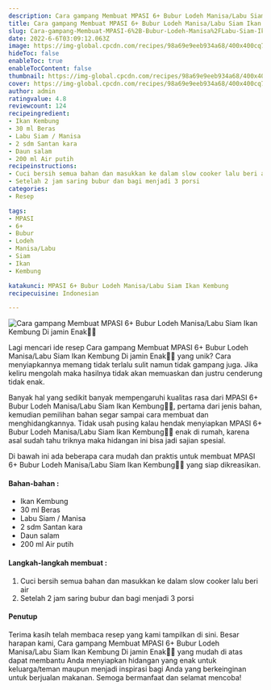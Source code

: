 ```yaml
---
description: Cara gampang Membuat MPASI 6+ Bubur Lodeh Manisa/Labu Siam Ikan Kembung Di jamin Enak"
title: Cara gampang Membuat MPASI 6+ Bubur Lodeh Manisa/Labu Siam Ikan Kembung Di jamin Enak
slug: Cara-gampang-Membuat-MPASI-6%2B-Bubur-Lodeh-Manisa%2FLabu-Siam-Ikan-Kembung-Di-jamin-Enak
date: 2022-6-6T03:09:12.063Z
image: https://img-global.cpcdn.com/recipes/98a69e9eeb934a68/400x400cq70/photo.jpg
hideToc: false
enableToc: true
enableTocContent: false
thumbnail: https://img-global.cpcdn.com/recipes/98a69e9eeb934a68/400x400cq70/photo.jpg
cover: https://img-global.cpcdn.com/recipes/98a69e9eeb934a68/400x400cq70/photo.jpg
author: admin
ratingvalue: 4.8
reviewcount: 124
recipeingredient:
- Ikan Kembung
- 30 ml Beras
- Labu Siam / Manisa
- 2 sdm Santan kara
- Daun salam
- 200 ml Air putih
recipeinstructions:
- Cuci bersih semua bahan dan masukkan ke dalam slow cooker lalu beri air
- Setelah 2 jam saring bubur dan bagi menjadi 3 porsi
categories:
- Resep

tags:
- MPASI
- 6+
- Bubur
- Lodeh
- Manisa/Labu
- Siam
- Ikan
- Kembung

katakunci: MPASI 6+ Bubur Lodeh Manisa/Labu Siam Ikan Kembung
recipecuisine: Indonesian

---
```


![Cara gampang Membuat MPASI 6+ Bubur Lodeh Manisa/Labu Siam Ikan Kembung Di jamin Enak👩‍🍳](https://img-global.cpcdn.com/recipes/98a69e9eeb934a68/400x400cq70/photo.jpg)

Lagi mencari ide resep Cara gampang Membuat MPASI 6+ Bubur Lodeh Manisa/Labu Siam Ikan Kembung Di jamin Enak👩‍🍳 yang unik? Cara menyiapkannya memang tidak terlalu sulit namun tidak gampang juga. Jika keliru mengolah maka hasilnya tidak akan memuaskan dan justru cenderung tidak enak.

Banyak hal yang sedikit banyak mempengaruhi kualitas rasa dari MPASI 6+ Bubur Lodeh Manisa/Labu Siam Ikan Kembung👩‍🍳, pertama dari jenis bahan, kemudian pemilihan bahan segar sampai cara membuat dan menghidangkannya. Tidak usah pusing kalau hendak menyiapkan MPASI 6+ Bubur Lodeh Manisa/Labu Siam Ikan Kembung👩‍🍳 enak di rumah, karena asal sudah tahu triknya maka hidangan ini bisa jadi sajian spesial.

Di bawah ini ada beberapa cara mudah dan praktis untuk membuat MPASI 6+ Bubur Lodeh Manisa/Labu Siam Ikan Kembung👩‍🍳 yang siap dikreasikan.

<!--inarticleads1-->

#### Bahan-bahan :

- Ikan Kembung
- 30 ml Beras
- Labu Siam / Manisa
- 2 sdm Santan kara
- Daun salam
- 200 ml Air putih

<!--inarticleads2-->

#### Langkah-langkah membuat :

1. Cuci bersih semua bahan dan masukkan ke dalam slow cooker lalu beri air
1. Setelah 2 jam saring bubur dan bagi menjadi 3 porsi

#### Penutup

Terima kasih telah membaca resep yang kami tampilkan di sini. Besar harapan kami, Cara gampang Membuat MPASI 6+ Bubur Lodeh Manisa/Labu Siam Ikan Kembung Di jamin Enak👩‍🍳 yang mudah di atas dapat membantu Anda menyiapkan hidangan yang enak untuk keluarga/teman maupun menjadi inspirasi bagi Anda yang berkeinginan untuk berjualan makanan. Semoga bermanfaat dan selamat mencoba!